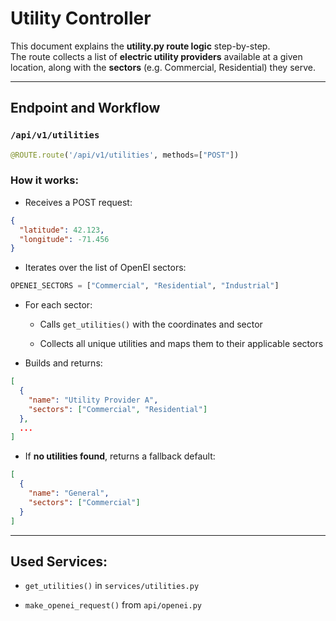 # Utility Controller

This document explains the **utility.py route logic** step-by-step.  
The route collects a list of **electric utility providers** available at a given location, along with the **sectors** (e.g. Commercial, Residential) they serve.

---

## Endpoint and Workflow

### `/api/v1/utilities`

```python
@ROUTE.route('/api/v1/utilities', methods=["POST"])
```

### How it works:

- Receives a POST request:

```json
{
  "latitude": 42.123,
  "longitude": -71.456
}
```

- Iterates over the list of OpenEI sectors:

```python
OPENEI_SECTORS = ["Commercial", "Residential", "Industrial"]
```

- For each sector:
    
    - Calls `get_utilities()` with the coordinates and sector
    
    - Collects all unique utilities and maps them to their applicable sectors
    
- Builds and returns:

```json
[
  {
    "name": "Utility Provider A",
    "sectors": ["Commercial", "Residential"]
  },
  ...
]
```

- If **no utilities found**, returns a fallback default:

```json
[
  {
    "name": "General",
    "sectors": ["Commercial"]
  }
]
```

---

## Used Services:

- `get_utilities()` in `services/utilities.py`

- `make_openei_request()` from `api/openei.py`